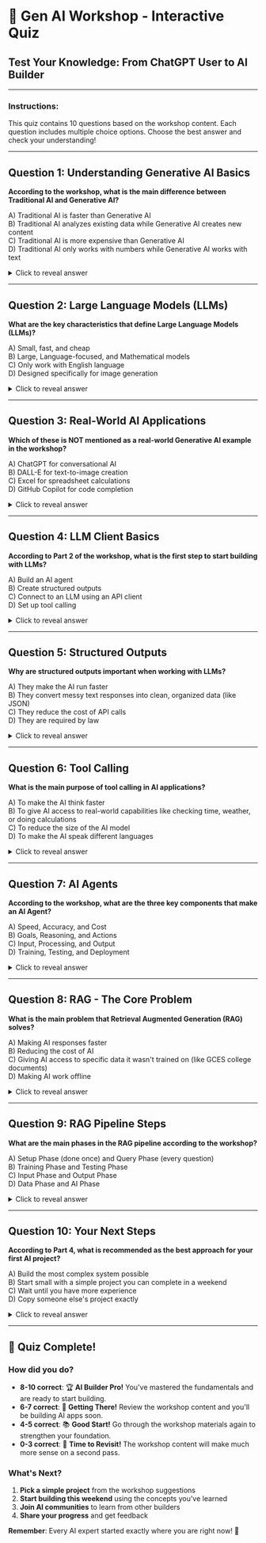 # 🧠 Gen AI Workshop - Interactive Quiz
## Test Your Knowledge: From ChatGPT User to AI Builder

---

### Instructions:
This quiz contains 10 questions based on the workshop content. Each question includes multiple choice options. Choose the best answer and check your understanding!

---

## Question 1: Understanding Generative AI Basics

**According to the workshop, what is the main difference between Traditional AI and Generative AI?**

A) Traditional AI is faster than Generative AI  
B) Traditional AI analyzes existing data while Generative AI creates new content  
C) Traditional AI is more expensive than Generative AI  
D) Traditional AI only works with numbers while Generative AI works with text  

<details>
<summary>Click to reveal answer</summary>

**Answer: B) Traditional AI analyzes existing data while Generative AI creates new content**

**Explanation:** The workshop clearly distinguishes that Traditional AI focuses on analyzing, classifying, and predicting from existing data (like email spam detection), while Generative AI creates new, original content (like writing articles or creating artwork).
</details>

---

## Question 2: Large Language Models (LLMs)

**What are the key characteristics that define Large Language Models (LLMs)?**

A) Small, fast, and cheap  
B) Large, Language-focused, and Mathematical models  
C) Only work with English language  
D) Designed specifically for image generation  

<details>
<summary>Click to reveal answer</summary>

**Answer: B) Large, Language-focused, and Mathematical models**

**Explanation:** LLMs are defined by three key characteristics: Large (billions/trillions of parameters), Language (focus on text understanding), and Models (mathematical representations).
</details>

---

## Question 3: Real-World AI Applications

**Which of these is NOT mentioned as a real-world Generative AI example in the workshop?**

A) ChatGPT for conversational AI  
B) DALL-E for text-to-image creation  
C) Excel for spreadsheet calculations  
D) GitHub Copilot for code completion  

<details>
<summary>Click to reveal answer</summary>

**Answer: C) Excel for spreadsheet calculations**

**Explanation:** Excel is a traditional software tool, not a Generative AI application. The workshop mentions ChatGPT, DALL-E, and GitHub Copilot as examples of Generative AI tools.
</details>

---

## Question 4: LLM Client Basics

**According to Part 2 of the workshop, what is the first step to start building with LLMs?**

A) Build an AI agent  
B) Create structured outputs  
C) Connect to an LLM using an API client  
D) Set up tool calling  

<details>
<summary>Click to reveal answer</summary>

**Answer: C) Connect to an LLM using an API client**

**Explanation:** The workshop progression starts with "Connect to AI (Gemini Client)" as the foundation before moving to structured outputs, tool calling, and AI agents.
</details>

---

## Question 5: Structured Outputs

**Why are structured outputs important when working with LLMs?**

A) They make the AI run faster  
B) They convert messy text responses into clean, organized data (like JSON)  
C) They reduce the cost of API calls  
D) They are required by law  

<details>
<summary>Click to reveal answer</summary>

**Answer: B) They convert messy text responses into clean, organized data (like JSON)**

**Explanation:** The workshop shows how structured outputs solve the problem of "messy text" by converting long paragraphs into clean, organized JSON format that's easy to work with programmatically.
</details>

---

## Question 6: Tool Calling

**What is the main purpose of tool calling in AI applications?**

A) To make the AI think faster  
B) To give AI access to real-world capabilities like checking time, weather, or doing calculations  
C) To reduce the size of the AI model  
D) To make the AI speak different languages  

<details>
<summary>Click to reveal answer</summary>

**Answer: B) To give AI access to real-world capabilities like checking time, weather, or doing calculations**

**Explanation:** Tool calling allows AI to use external functions and tools to perform specific tasks like checking time, calculating math, or getting weather data, extending beyond just text generation.
</details>

---

## Question 7: AI Agents

**According to the workshop, what are the three key components that make an AI Agent?**

A) Speed, Accuracy, and Cost  
B) Goals, Reasoning, and Actions  
C) Input, Processing, and Output  
D) Training, Testing, and Deployment  

<details>
<summary>Click to reveal answer</summary>

**Answer: B) Goals, Reasoning, and Actions**

**Explanation:** The workshop defines AI agents as having three key components: Goals (knows what to achieve), Reasoning (thinks through steps), and Actions (uses tools to get things done).
</details>

---

## Question 8: RAG - The Core Problem

**What is the main problem that Retrieval Augmented Generation (RAG) solves?**

A) Making AI responses faster  
B) Reducing the cost of AI  
C) Giving AI access to specific data it wasn't trained on (like GCES college documents)  
D) Making AI work offline  

<details>
<summary>Click to reveal answer</summary>

**Answer: C) Giving AI access to specific data it wasn't trained on (like GCES college documents)**

**Explanation:** RAG solves the problem that regular AI only knows what it was trained on, not your specific data. The workshop uses GCES college documents as an example of data AI can't naturally access.
</details>

---

## Question 9: RAG Pipeline Steps

**What are the main phases in the RAG pipeline according to the workshop?**

A) Setup Phase (done once) and Query Phase (every question)  
B) Training Phase and Testing Phase  
C) Input Phase and Output Phase  
D) Data Phase and AI Phase  

<details>
<summary>Click to reveal answer</summary>

**Answer: A) Setup Phase (done once) and Query Phase (every question)**

**Explanation:** The RAG pipeline has two main phases: Setup Phase (load documents, chunk, create embeddings, store) done once, and Query Phase (convert question, find similar chunks, AI + found data) done for every question.
</details>

---

## Question 10: Your Next Steps

**According to Part 4, what is recommended as the best approach for your first AI project?**

A) Build the most complex system possible  
B) Start small with a simple project you can complete in a weekend  
C) Wait until you have more experience  
D) Copy someone else's project exactly  

<details>
<summary>Click to reveal answer</summary>

**Answer: B) Start small with a simple project you can complete in a weekend**

**Explanation:** The workshop emphasizes starting small with projects like a Personal Knowledge Assistant or Smart Email Assistant that can be built in 1-2 hours. The weekend project approach helps you build confidence and get real experience quickly.
</details>

---

## 🎉 Quiz Complete!

### How did you do?

- **8-10 correct**: 🏆 **AI Builder Pro!** You've mastered the fundamentals and are ready to start building.
- **6-7 correct**: 🌟 **Getting There!** Review the workshop content and you'll be building AI apps soon.
- **4-5 correct**: 📚 **Good Start!** Go through the workshop materials again to strengthen your foundation.
- **0-3 correct**: 🔄 **Time to Revisit!** The workshop content will make much more sense on a second pass.

### What's Next?
1. **Pick a simple project** from the workshop suggestions
2. **Start building this weekend** using the concepts you've learned
3. **Join AI communities** to learn from other builders
4. **Share your progress** and get feedback

**Remember**: Every AI expert started exactly where you are right now! 🚀
